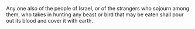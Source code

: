 Any one also of the people of Israel, or of the strangers who sojourn among them, who takes in hunting any beast or bird that may be eaten shall pour out its blood and cover it with earth.
